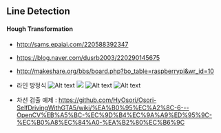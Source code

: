 ## Line Detection


#### Hough Transformation
- http://sams.epaiai.com/220588392347
- https://blog.naver.com/dusrb2003/220290145675
- http://makeshare.org/bbs/board.php?bo_table=raspberrypi&wr_id=10

- 라인 방정식
![Alt text](http://makeshare.org/data/editor/1602/cba7d75088069cd02a9535379e0eb2c0_1456722596_4368.gif)
![](http://makeshare.org/data/editor/1602/cba7d75088069cd02a9535379e0eb2c0_1456722611_1638.png)
![Alt text](http://makeshare.org/data/editor/1602/cba7d75088069cd02a9535379e0eb2c0_1456722635_9798.png)
![Alt text](http://makeshare.org/data/editor/1602/cba7d75088069cd02a9535379e0eb2c0_1456722650_8469.png)


- 차선 검출 예제 :
https://github.com/HyOsori/Osori-SelfDrivingWithGTA5/wiki/%EA%B0%95%EC%A2%8C-6---OpenCV%EB%A5%BC-%EC%9D%B4%EC%9A%A9%ED%95%9C-%EC%B0%A8%EC%84%A0-%EA%B2%80%EC%B6%9C
